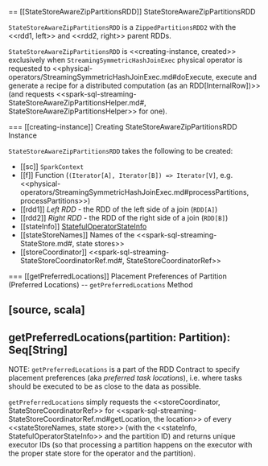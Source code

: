 == [[StateStoreAwareZipPartitionsRDD]] StateStoreAwareZipPartitionsRDD

`StateStoreAwareZipPartitionsRDD` is a `ZippedPartitionsRDD2` with the <<rdd1, left>> and <<rdd2, right>> parent RDDs.

`StateStoreAwareZipPartitionsRDD` is <<creating-instance, created>> exclusively when `StreamingSymmetricHashJoinExec` physical operator is requested to <<physical-operators/StreamingSymmetricHashJoinExec.md#doExecute, execute and generate a recipe for a distributed computation (as an RDD[InternalRow])>> (and requests <<spark-sql-streaming-StateStoreAwareZipPartitionsHelper.md#, StateStoreAwareZipPartitionsHelper>> for one).

=== [[creating-instance]] Creating StateStoreAwareZipPartitionsRDD Instance

`StateStoreAwareZipPartitionsRDD` takes the following to be created:

* [[sc]] `SparkContext`
* [[f]] Function (`(Iterator[A], Iterator[B]) => Iterator[V]`, e.g. <<physical-operators/StreamingSymmetricHashJoinExec.md#processPartitions, processPartitions>>)
* [[rdd1]] *Left RDD* - the RDD of the left side of a join (`RDD[A]`)
* [[rdd2]] *Right RDD* - the RDD of the right side of a join (`RDD[B]`)
* [[stateInfo]] [StatefulOperatorStateInfo](StatefulOperatorStateInfo.md)
* [[stateStoreNames]] Names of the <<spark-sql-streaming-StateStore.md#, state stores>>
* [[storeCoordinator]] <<spark-sql-streaming-StateStoreCoordinatorRef.md#, StateStoreCoordinatorRef>>

=== [[getPreferredLocations]] Placement Preferences of Partition (Preferred Locations) -- `getPreferredLocations` Method

[source, scala]
----
getPreferredLocations(partition: Partition): Seq[String]
----

NOTE: `getPreferredLocations` is a part of the RDD Contract to specify placement preferences (aka _preferred task locations_), i.e. where tasks should be executed to be as close to the data as possible.

`getPreferredLocations` simply requests the <<storeCoordinator, StateStoreCoordinatorRef>> for <<spark-sql-streaming-StateStoreCoordinatorRef.md#getLocation, the location>> of every <<stateStoreNames, state store>> (with the <<stateInfo, StatefulOperatorStateInfo>> and the partition ID) and returns unique executor IDs (so that processing a partition happens on the executor with the proper state store for the operator and the partition).
